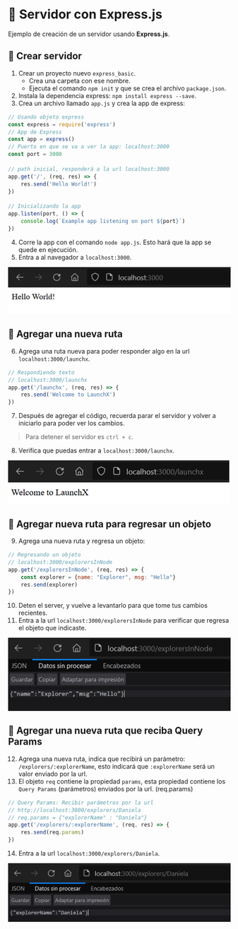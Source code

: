 # 🌟 Servidor con Express.js

Ejemplo de creación de un servidor usando **Express.js**.

## 🔵 Crear servidor

1. Crear un proyecto nuevo `express_basic`.
    * Crea una carpeta con ese nombre.
    * Ejecuta el comando `npm init` y que se crea el archivo `package.json`.
2. Instala la dependencia express: `npm install express --save`.
3. Crea un archivo llamado `app.js` y crea la app de express:
```js
// Usando objeto express
const express = require('express')
// App de Express
const app = express()
// Puerto en que se va a ver la app: localhost:3000
const port = 3000

// path inicial, responderá a la url localhost:3000
app.get('/', (req, res) => {
    res.send('Hello World!')
})

// Inicializando la app
app.listen(port, () => {
    console.log(`Example app listening on port ${port}`)
})
```
4. Corre la app con el comando `node app.js`. Esto hará que la app se quede en ejecución.
5. Entra a al navegador a `localhost:3000`.
   
![Captura del navegador](https://github.com/DanielaBeltranCruz/Server-with-Express.js/blob/master/images/01.PNG)

## 🔵 Agregar una nueva ruta

6. Agrega una ruta nueva para poder responder algo en la url `localhost:3000/launchx`.
```js
// Respondiendo texto
// localhost:3000/launchx
app.get('/launchx', (req, res) => {
    res.send('Welcome to LaunchX')
})
```
7. Después de agregar el código, recuerda parar el servidor y volver a iniciarlo para poder ver los cambios.
> Para detener el servidor es `ctrl + c`.
8. Verifica que puedas entrar a `localhost:3000/launchx`.
   
![Captura del navegador](https://github.com/DanielaBeltranCruz/Server-with-Express.js/blob/master/images/02.PNG)

## 🔵 Agregar nueva ruta para regresar un objeto

9. Agrega una nueva ruta y regresa un objeto:
```js
// Regresando un objeto
// localhost:3000/explorersInNode
app.get('/explorersInNode', (req, res) => {
    const explorer = {name: "Explorer", msg: "Hello"}
    res.send(explorer)
})
```
10. Deten el server, y vuelve a levantarlo para que tome tus cambios recientes.
11. Entra a la url `localhost:3000/explorersInNode` para verificar que regresa el objeto que indicaste.

![Captura del navegador](https://github.com/DanielaBeltranCruz/Server-with-Express.js/blob/master/images/03.PNG)

## 🔵 Agregar una nueva ruta que reciba Query Params

12. Agrega una nueva ruta, indica que recibirá un parámetro: `/explorers/:explorerName`, esto indicará que `:explorerName` será un valor enviado por la url.
13. El objeto `req` contiene la propiedad `params`, esta propiedad contiene los `Query Params` (parámetros) enviados por la url. (req.params)
```js
// Query Params: Recibir parámetros por la url
// http://localhost:3000/explorers/Daniela
// req.params = {"explorerName" : "Daniela"}
app.get('/explorers/:explorerName', (req, res) => {
    res.send(req.params)
})
```
14.  Entra a la url `localhost:3000/explorers/Daniela`.

![Captura del navegador](https://github.com/DanielaBeltranCruz/Server-with-Express.js/blob/master/images/04.PNG)